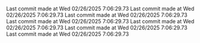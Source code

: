  
Last commit made at Wed 02/26/2025  7:06:29.73 
Last commit made at Wed 02/26/2025  7:06:29.73 
Last commit made at Wed 02/26/2025  7:06:29.73 
Last commit made at Wed 02/26/2025  7:06:29.73 
Last commit made at Wed 02/26/2025  7:06:29.73 
Last commit made at Wed 02/26/2025  7:06:29.73 
Last commit made at Wed 02/26/2025  7:06:29.73 
